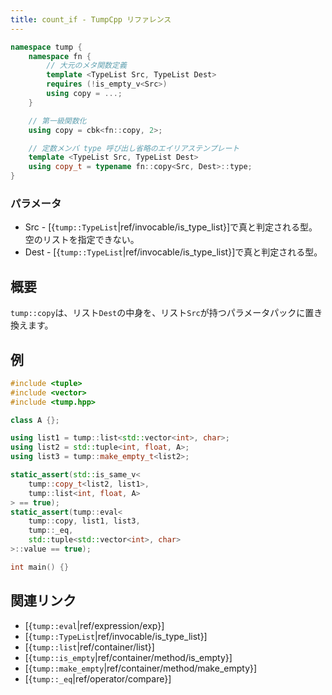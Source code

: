 ```yaml
---
title: count_if - TumpCpp リファレンス
---
```


```cpp
namespace tump {
    namespace fn {
        // 大元のメタ関数定義
        template <TypeList Src, TypeList Dest>
        requires (!is_empty_v<Src>)
        using copy = ...;
    }

    // 第一級関数化
    using copy = cbk<fn::copy, 2>;

    // 定数メンバ type 呼び出し省略のエイリアステンプレート
    template <TypeList Src, TypeList Dest>
    using copy_t = typename fn::copy<Src, Dest>::type;
}
```

### パラメータ

- Src - [{`tump::TypeList`|ref/invocable/is_type_list}]で真と判定される型。空のリストを指定できない。
- Dest - [{`tump::TypeList`|ref/invocable/is_type_list}]で真と判定される型。

## 概要

`tump::copy`は、リスト`Dest`の中身を、リスト`Src`が持つパラメータパックに置き換えます。

## 例

```cpp
#include <tuple>
#include <vector>
#include <tump.hpp>

class A {};

using list1 = tump::list<std::vector<int>, char>;
using list2 = std::tuple<int, float, A>;
using list3 = tump::make_empty_t<list2>;

static_assert(std::is_same_v<
    tump::copy_t<list2, list1>,
    tump::list<int, float, A>
> == true);
static_assert(tump::eval<
    tump::copy, list1, list3,
    tump::_eq,
    std::tuple<std::vector<int>, char>
>::value == true);

int main() {}
```

## 関連リンク

- [{`tump::eval`|ref/expression/exp}]
- [{`tump::TypeList`|ref/invocable/is_type_list}]
- [{`tump::list`|ref/container/list}]
- [{`tump::is_empty`|ref/container/method/is_empty}]
- [{`tump::make_empty`|ref/container/method/make_empty}]
- [{`tump::_eq`|ref/operator/compare}]
